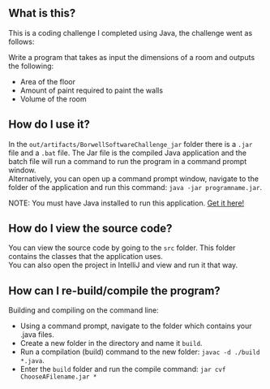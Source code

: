 What is this?
------
This is a coding challenge I completed using Java, the challenge went as follows:  

Write a program that takes as input the dimensions of a room and outputs the following:
 * Area of the floor
 * Amount of paint required to paint the walls
 * Volume of the room

How do I use it?
------
In the `out/artifacts/BorwellSoftwareChallenge_jar` folder there is a `.jar` file and a `.bat` file. The Jar file is the compiled Java application and the batch file will run a command to run the program in a command prompt window.  
Alternatively, you can open up a command prompt window, navigate to the folder of the application and run this command: `java -jar programname.jar`.  

NOTE: You must have Java installed to run this application. [Get it here!](http://www.oracle.com/technetwork/java/javase/downloads/jre8-downloads-2133155.html)

How do I view the source code?
------
You can view the source code by going to the `src` folder. This folder contains the classes that the application uses.  
You can also open the project in IntelliJ and view and run it that way.

How can I re-build/compile the program?
------
Building and compiling on the command line:
 * Using a command prompt, navigate to the folder which contains your .java files.
 * Create a new folder in the directory and name it `build`.
 * Run a compilation (build) command to the new folder: `javac -d ./build *.java`.
 * Enter the `build` folder and run the compile command: `jar cvf ChooseAFilename.jar *`
